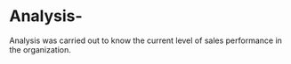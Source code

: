 # Analysis-
Analysis was carried out to know the current level of sales performance in the organization.

